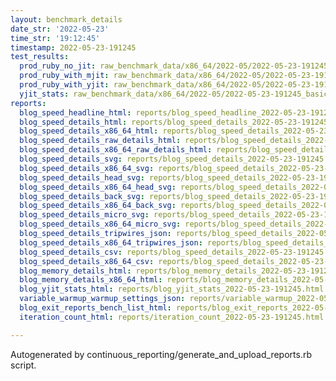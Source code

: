 ```yaml
---
layout: benchmark_details
date_str: '2022-05-23'
time_str: '19:12:45'
timestamp: 2022-05-23-191245
test_results:
  prod_ruby_no_jit: raw_benchmark_data/x86_64/2022-05/2022-05-23-191245_basic_benchmark_prod_ruby_no_jit.json
  prod_ruby_with_mjit: raw_benchmark_data/x86_64/2022-05/2022-05-23-191245_basic_benchmark_prod_ruby_with_mjit.json
  prod_ruby_with_yjit: raw_benchmark_data/x86_64/2022-05/2022-05-23-191245_basic_benchmark_prod_ruby_with_yjit.json
  yjit_stats: raw_benchmark_data/x86_64/2022-05/2022-05-23-191245_basic_benchmark_yjit_stats.json
reports:
  blog_speed_headline_html: reports/blog_speed_headline_2022-05-23-191245.html
  blog_speed_details_html: reports/blog_speed_details_2022-05-23-191245.html
  blog_speed_details_x86_64_html: reports/blog_speed_details_2022-05-23-191245.x86_64.html
  blog_speed_details_raw_details_html: reports/blog_speed_details_2022-05-23-191245.raw_details.html
  blog_speed_details_x86_64_raw_details_html: reports/blog_speed_details_2022-05-23-191245.x86_64.raw_details.html
  blog_speed_details_svg: reports/blog_speed_details_2022-05-23-191245.svg
  blog_speed_details_x86_64_svg: reports/blog_speed_details_2022-05-23-191245.x86_64.svg
  blog_speed_details_head_svg: reports/blog_speed_details_2022-05-23-191245.head.svg
  blog_speed_details_x86_64_head_svg: reports/blog_speed_details_2022-05-23-191245.x86_64.head.svg
  blog_speed_details_back_svg: reports/blog_speed_details_2022-05-23-191245.back.svg
  blog_speed_details_x86_64_back_svg: reports/blog_speed_details_2022-05-23-191245.x86_64.back.svg
  blog_speed_details_micro_svg: reports/blog_speed_details_2022-05-23-191245.micro.svg
  blog_speed_details_x86_64_micro_svg: reports/blog_speed_details_2022-05-23-191245.x86_64.micro.svg
  blog_speed_details_tripwires_json: reports/blog_speed_details_2022-05-23-191245.tripwires.json
  blog_speed_details_x86_64_tripwires_json: reports/blog_speed_details_2022-05-23-191245.x86_64.tripwires.json
  blog_speed_details_csv: reports/blog_speed_details_2022-05-23-191245.csv
  blog_speed_details_x86_64_csv: reports/blog_speed_details_2022-05-23-191245.x86_64.csv
  blog_memory_details_html: reports/blog_memory_details_2022-05-23-191245.html
  blog_memory_details_x86_64_html: reports/blog_memory_details_2022-05-23-191245.x86_64.html
  blog_yjit_stats_html: reports/blog_yjit_stats_2022-05-23-191245.html
  variable_warmup_warmup_settings_json: reports/variable_warmup_2022-05-23-191245.warmup_settings.json
  blog_exit_reports_bench_list_html: reports/blog_exit_reports_2022-05-23-191245.bench_list.html
  iteration_count_html: reports/iteration_count_2022-05-23-191245.html

---
```

Autogenerated by continuous_reporting/generate_and_upload_reports.rb script.
